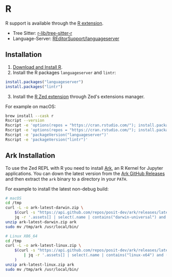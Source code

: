 # R

R support is available through the [R extension](https://github.com/ocsmit/zed-r).

- Tree Sitter: [r-lib/tree-sitter-r](https://github.com/r-lib/tree-sitter-r)
- Language-Server: [REditorSupport/languageserver](https://github.com/REditorSupport/languageserver)

## Installation

1. [Download and Install R](https://cloud.r-project.org/).
2. Install the R packages `languageserver` and `lintr`:

```R
install.packages("languageserver")
install.packages("lintr")
```

3. Install the [R Zed extension](https://github.com/ocsmit/zed-r) through Zed's extensions manager.

For example on macOS:

```sh
brew install --cask r
Rscript --version
Rscript -e 'options(repos = "https://cran.rstudio.com/"); install.packages("languageserver")'
Rscript -e 'options(repos = "https://cran.rstudio.com/"); install.packages("lintr")'
Rscript -e 'packageVersion("languageserver")'
Rscript -e 'packageVersion("lintr")'
```

## Ark Installation

To use the Zed REPL with R you need to install [Ark](https://github.com/posit-dev/ark), an R Kernel for Jupyter applications.
You can down the latest version from the [Ark GitHub Releases](https://github.com/posit-dev/ark/releases) and then extract the `ark` binary to a directory in your `PATH`.

For example to install the latest non-debug build:

```sh
# macOS
cd /tmp
curl -L -o ark-latest-darwin.zip \
    $(curl -s "https://api.github.com/repos/posit-dev/ark/releases/latest" | \
    jq -r '.assets[] | select(.name | contains("darwin-universal") and (contains("debug") | not)) | .browser_download_url')
unzip ark-latest-darwin.zip ark
sudo mv /tmp/ark /usr/local/bin/
```

```sh
# Linux X86_64
cd /tmp
curl -L -o ark-latest-linux.zip \
    $(curl -s "https://api.github.com/repos/posit-dev/ark/releases/latest" \
        | jq -r '.assets[] | select(.name | contains("linux-x64") and (contains("debug") | not)) | .browser_download_url'
    )
unzip ark-latest-linux.zip ark
sudo mv /tmp/ark /usr/local/bin/
```

<!--
TBD: R REPL Docs
-->
